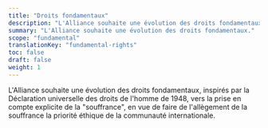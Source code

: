 ```yaml
---
title: "Droits fondamentaux"
description: "L'Alliance souhaite une évolution des droits fondamentaux."
summary: "L'Alliance souhaite une évolution des droits fondamentaux."
scope: "fundamental"
translationKey: "fundamental-rights"
toc: false
draft: false
weight: 1
---
```


L'Alliance souhaite une évolution des droits fondamentaux, inspirés par la Déclaration universelle des droits de l'homme de 1948, vers la prise en compte explicite de la "souffrance", en vue de faire de l'allègement de la souffrance la priorité éthique de la communauté internationale.
